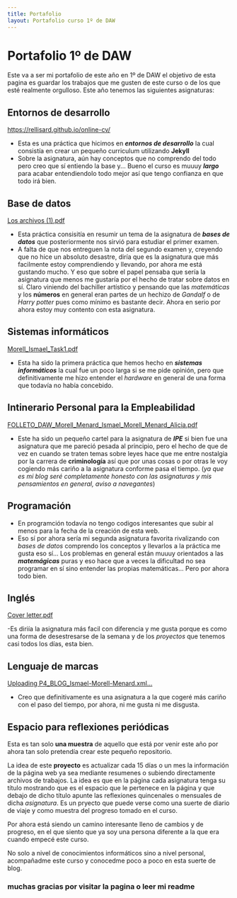 ```yaml
---
title: Portafolio
layout: Portafolio curso 1º de DAW
---
```

# Portafolio 1º de DAW #

Este va a ser mi portafolio de este año en 1º de DAW el objetivo de esta pagina es guardar los trabajos que me gusten de este curso
o de los que esté realmente orgulloso.
Este año tenemos las siguientes asignaturas:

## Entornos de desarrollo ##

https://rellisard.github.io/online-cv/
- Esta es una práctica que hicimos en **_entornos de desarrollo_** la cual consistía en crear un pequeño curriculum utilizando **Jekyll**
- Sobre la asignatura, aún hay conceptos que no comprendo del todo pero creo que sí entiendo la base y...
Bueno el curso es muuuy **_largo_** para acabar entendiendolo todo mejor así que tengo confianza en que todo irá bien.

## Base de datos ##

[Los archivos (1).pdf](https://github.com/user-attachments/files/17894065/Los.archivos.1.pdf)
- Esta práctica consisitía en resumir un tema de la asignatura de **_bases de datos_** que posteriormente nos sirvió para estudiar el primer examen.
- A falta de que nos entreguen la nota del segundo examen y, creyendo que no hice un absoluto desastre, diría que es la asignatura que más facilmente
estoy comprendiendo y llevando, por ahora me está gustando mucho. Y eso que sobre el papel pensaba que sería la asignatura que menos me gustaría por el hecho de tratar sobre datos en sí.
Claro viniendo del bachiller artístico y pensando que las _matemáticas_ y los **números** en general eran partes de un hechizo de _Gandalf_ o de _Harry potter_
pues como mínimo es bastante decir.
Ahora en serio por ahora estoy muy contento con esta asignatura.

## Sistemas informáticos ##

[Morell_Ismael_Task1.pdf](https://github.com/user-attachments/files/17894067/Morell_Ismael_Task1.pdf)
- Esta ha sido la primera práctica que hemos hecho en **_sistemas informáticos_** la cual fue un poco larga si se me pide opinión,
pero que definitivamente me hizo entender el _hardware_ en general de una forma que todavía no había concebido.

## Intinerario Personal para la Empleabilidad ##

[FOLLETO_DAW_Morell_Menard_Ismael_Morell_Menard_Alicia.pdf](https://github.com/user-attachments/files/17894070/FOLLETO_DAW_Morell_Menard_Ismael_Morell_Menard_Alicia.pdf)

- Este ha sido un pequeño cartel para la asignatura de **_IPE_** si bien fue una asignatura que me pareció pesada al principio,
pero el hecho de que de vez en cuando se traten temas sobre leyes hace que me entre nostalgia por la carrera de **criminología**
así que por unas cosas o por otras le voy cogiendo más cariño a la asignatura conforme pasa el tiempo.
(_ya que es mi blog seré completamente honesto con las asignaturas y mis pensamientos en general, aviso a navegantes_)

## Programación ##

- En programción todavía no tengo codigos interesantes que subir al menos para la fecha de la creación de esta web.
- Eso sí por ahora sería mi segunda asignatura favorita rivalizando con _bases de datos_ comprendo los conceptos y llevarlos a la práctica me gusta eso sí...
Los problemas en general están muuuy orientados a las **_matemágicas_** puras y eso hace que a veces la dificultad no sea programar en sí
sino entender las propias matemáticas... Pero por ahora todo bien.

## Inglés ## 

[Cover letter.pdf](https://github.com/user-attachments/files/17894083/Cover.letter.pdf)

-Es diriía la asignatura más facil con diferencia y me gusta porque es como una forma de desestresarse de la semana y de los _proyectos_ 
que tenemos casi todos los días, esta bien.

## Lenguaje de marcas ## 

[Uploading P4_BLOG_Ismael-Morell-Menard.xml…]()
- Creo que definitivamente es una asignatura a la que cogeré más cariño con el paso del tiempo, por ahora, ni me gusta ni me disgusta.
  
## Espacio para reflexiones periódicas ##

Esta es tan solo **una muestra** de aquello que está por venir este año por ahora tan solo pretendía crear este pequeño repositorio. 

La idea de este **proyecto** es actualizar cada 15 días o un mes la información de la página web ya sea mediante resumenes o subiendo directamente archivos de trabajos.
La idea es que en la página cada asignatura tenga su título mostrando que es el espacio que le pertenece en la página y que debajo de dicho título
apunte las reflexiones quincenales o mensuales de dicha _asignatura_.
Es un pryecto que puede verse como una suerte de diario de viaje y como muestra del progreso tomado en el curso.

Por ahora está siendo un camino interesante lleno de cambios y de progreso, en el que siento que ya soy una persona diferente a la que era cuando empecé este curso.

No solo a nivel de conocimientos informáticos sino a nivel personal, acompañadme este curso y conocedme poco a poco en esta suerte de blog.
### muchas gracias por visitar la pagina o leer mi readme ###
